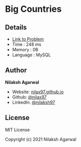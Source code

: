 # Big Countries


## Details

* [Link to Problem](https://leetcode.com/problems/big-countries/)
* Time : 248 ms
* Memory : 0B
* Language : MySQL

## Author

**Nilaksh Agarwal**

* Website: [nilax97.github.io](https://nilax97.github.io/)
* Github: [@nilax97](https://github.com/nilax97)
* LinkedIn: [@nilaksh97](https://linkedin.com/in/nilaksh97)

## License

MIT License

Copyright (c) 2021 Nilaksh Agarwal
